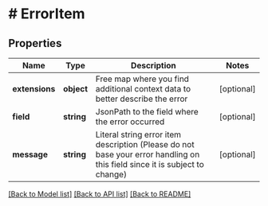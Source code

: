 # # ErrorItem

## Properties

Name | Type | Description | Notes
------------ | ------------- | ------------- | -------------
**extensions** | **object** | Free map where you find additional context data to better describe the error | [optional]
**field** | **string** | JsonPath to the field where the error occurred | [optional]
**message** | **string** | Literal string error item description (Please do not base your error handling on this field since it is subject to change) | [optional]

[[Back to Model list]](../../README.md#models) [[Back to API list]](../../README.md#endpoints) [[Back to README]](../../README.md)

